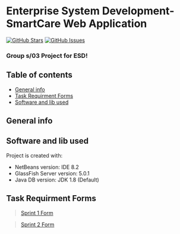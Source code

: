 # Enterprise System Development-SmartCare Web Application

[![GitHub Stars](https://img.shields.io/github/stars/IgorAntun/node-chat.svg)](https://github.com/IgorAntun/node-chat/stargazers) [![GitHub Issues](https://img.shields.io/github/issues/IgorAntun/node-chat.svg)](https://github.com/IgorAntun/node-chat/issues)

### Group s/03 Project for ESD!


## Table of contents
* [General info](#general-info)
* [Task Requirment Forms](#Task-Requirment-Forms)
* [Software and lib used](#software-and-lib-used)

## General info


## Software and lib used
Project is created with:
* NetBeans version:  IDE 8.2
* GlassFish Server version: 5.0.1
* Java DB version: JDK 1.8 (Default)

## Task Requirment Forms
>[Sprint 1 Form](https://github.com/FinHorsley/ESD/blob/master/Sprint%201/Task%20Delivery%20Form%20Sprint%201.docx)

>[Sprint 2 Form](https://github.com/FinHorsley/ESD/blob/master/Sprint%202/Task%20Delivery%20Form%20Sprint%202.docx)
